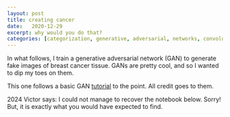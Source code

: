```yaml
---
layout: post
title: creating cancer
date:   2020-12-29
excerpt: why would you do that?
categories: [categorization, generative, adversarial, networks, convolutional, cancer]
---
```


In what follows, I train a generative adversarial network (GAN) to generate fake images of breast cancer tissue. GANs are pretty cool, and so I wanted to dip my toes on them.

This one follows a basic GAN [tutorial](https://pytorch.org/tutorials/beginner/dcgan_faces_tutorial.html) to the point. All credit goes to them.

2024 Victor says: I could not manage to recover the notebook below. Sorry! But, it is exactly what you would have expected to find.

<!-- <iframe src="/assets/static_notebooks/Cancer DCGAN.html" width="100%" height="500px" marginwidth="0px" frameborder="0" scrolling="yes"></iframe> -->





